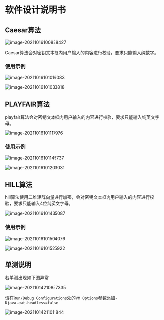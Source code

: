 # 软件设计说明书

## Caesar算法

![image-20211016100838427](https://tva1.sinaimg.cn/large/008i3skNgy1gvgxndnzinj60ek09mdg102.jpg)

Caesar算法会对密钥文本框内用户输入的内容进行校验，要求只能输入纯数字。

### 使用示例

![image-20211016101016083](https://tva1.sinaimg.cn/large/008i3skNgy1gvgxnj8mg1j60we08odgj02.jpg)

![image-20211016101033818](https://tva1.sinaimg.cn/large/008i3skNgy1gvgxnfhse5j60mq07yglx02.jpg)



## PLAYFAIR算法

playfair算法会对密钥文本框内用户输入的内容进行校验，要求只能输入纯英文字母。

![image-20211016101117976](https://tva1.sinaimg.cn/large/008i3skNgy1gvgxnsl5dhj60i809m0t002.jpg)

### 使用示例

![image-20211016101145737](https://tva1.sinaimg.cn/large/008i3skNgy1gvgxo0vnu6j60lq07wwet02.jpg)

![image-20211016101203031](https://tva1.sinaimg.cn/large/008i3skNgy1gvgxo3wve0j60na07ujrt02.jpg)



## HILL算法

hill算法使用二维矩阵向量进行加密，会对密钥文本框内用户输入的内容进行校验，要求只能输入4位纯英文字母。

![image-20211016101435087](https://tva1.sinaimg.cn/large/008i3skNgy1gvgxo667vpj60g409mq3602.jpg)

### 使用示例

![image-20211016101504076](https://tva1.sinaimg.cn/large/008i3skNgy1gvgxo8hnihj60le07y0t302.jpg)

![image-20211016101525922](https://tva1.sinaimg.cn/large/008i3skNgy1gvgxobbti4j60mw08m74s02.jpg)



## 单测说明

若单测出现如下图异常

![image-20211014210857335](https://tva1.sinaimg.cn/large/008i3skNgy1gvf59yv0lcj616409vadd02.jpg)

请在`Run/Debug Configurations`处的`VM Options`参数添加`-Djava.awt.headless=false`

![image-20211014211011844](https://tva1.sinaimg.cn/large/008i3skNgy1gvf5b7sjcgj60n80h2wfu02.jpg)